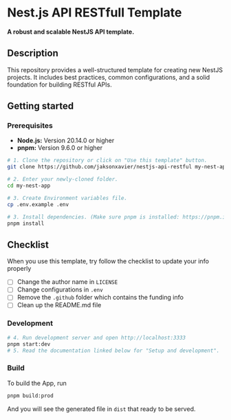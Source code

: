 # Nest.js API RESTfull Template

**A robust and scalable NestJS API template.**

## Description

This repository provides a well-structured template for creating new NestJS projects. It includes best practices, common configurations, and a solid foundation for building RESTful APIs.

## Getting started

### Prerequisites
* **Node.js:** Version 20.14.0 or higher
* **pnpm:** Version 9.6.0 or higher

```bash
# 1. Clone the repository or click on "Use this template" button.
git clone https://github.com/jaksonxavier/nestjs-api-restful my-nest-app

# 2. Enter your newly-cloned folder.
cd my-nest-app

# 3. Create Environment variables file.
cp .env.example .env

# 3. Install dependencies. (Make sure pnpm is installed: https://pnpm.io/cli/install)
pnpm install
```

## Checklist

When you use this template, try follow the checklist to update your info properly

- [ ] Change the author name in `LICENSE`
- [ ] Change configurations in `.env`
- [ ] Remove the `.github` folder which contains the funding info
- [ ] Clean up the README.md file

### Development
```bash
# 4. Run development server and open http://localhost:3333
pnpm start:dev
# 5. Read the documentation linked below for "Setup and development".
```

### Build

To build the App, run

```bash
pnpm build:prod
```

And you will see the generated file in `dist` that ready to be served.
